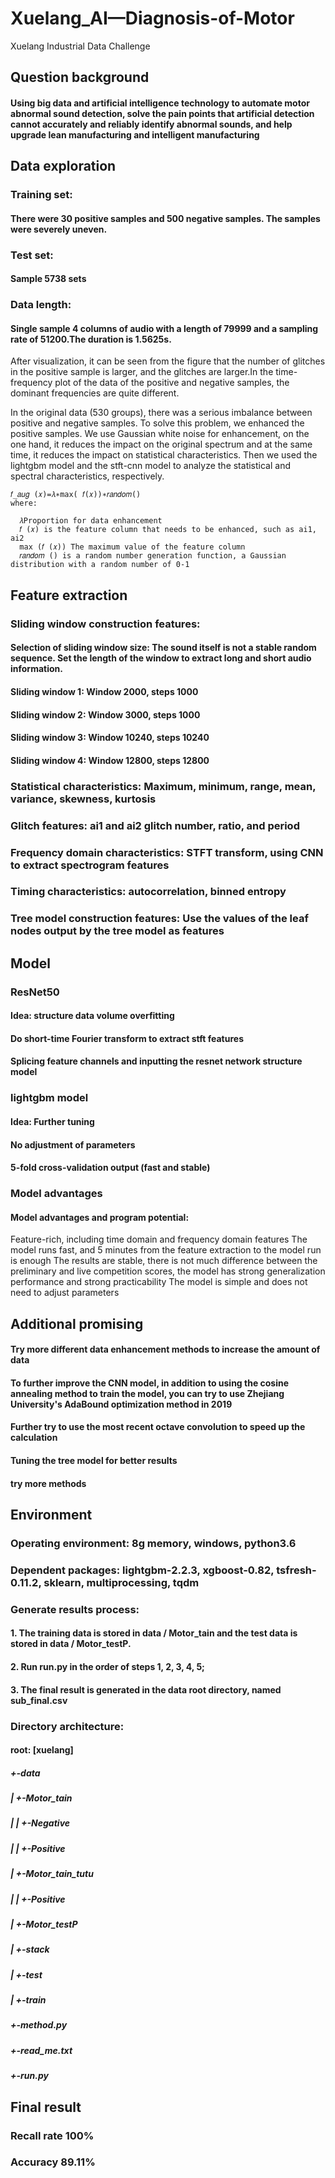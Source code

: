 # Xuelang_AI—Diagnosis-of-Motor
Xuelang Industrial Data Challenge
## Question background
#### Using big data and artificial intelligence technology to automate motor abnormal sound detection, solve the pain points that artificial detection cannot accurately and reliably identify abnormal sounds, and help upgrade lean manufacturing      and intelligent manufacturing
      
## Data exploration
### Training set:
#### There were 30 positive samples and 500 negative samples. The samples were severely uneven.
### Test set:
#### Sample 5738 sets
### Data length:
#### Single sample 4 columns of audio with a length of 79999 and a sampling rate of 51200.The duration is 1.5625s.

After visualization, it can be seen from the figure that the number of glitches in the positive sample is larger, and the glitches are larger.In the time-frequency plot of the data of the positive and negative samples, the dominant frequencies   are quite different.
     
In the original data (530 groups), there was a serious imbalance between positive and negative samples. To solve this problem, we enhanced the positive samples. We use Gaussian white noise for enhancement, on the one hand, it reduces the impact on the original spectrum and at the same time, it reduces the impact on statistical characteristics. Then we used the lightgbm model and the stft-cnn model to analyze the statistical and spectral characteristics, respectively.
     
    𝑓_𝑎𝑢𝑔 (𝑥)=𝜆∗max⁡( 𝑓(𝑥))∗𝑟𝑎𝑛𝑑𝑜𝑚()
    where:
     
      𝜆Proportion for data enhancement
      𝑓 (𝑥) is the feature column that needs to be enhanced, such as ai1, ai2
      max⁡ (𝑓 (𝑥)) The maximum value of the feature column
      𝑟𝑎𝑛𝑑𝑜𝑚 () is a random number generation function, a Gaussian distribution with a random number of 0-1
    
## Feature extraction
### Sliding window construction features:
#### Selection of sliding window size: The sound itself is not a stable random sequence. Set the length of the window to extract long and short audio information.
#### Sliding window 1: Window 2000, steps 1000 
#### Sliding window 2: Window 3000, steps 1000 
#### Sliding window 3: Window 10240, steps 10240 
#### Sliding window 4: Window 12800, steps 12800 
      
### Statistical characteristics: Maximum, minimum, range, mean, variance, skewness, kurtosis
### Glitch features: ai1 and ai2 glitch number, ratio, and period
### Frequency domain characteristics: STFT transform, using CNN to extract spectrogram features
### Timing characteristics: autocorrelation, binned entropy
### Tree model construction features: Use the values of the leaf nodes output by the tree model as features

## Model
### ResNet50
#### Idea: structure data volume overfitting
#### Do short-time Fourier transform to extract stft features
#### Splicing feature channels and inputting the resnet network structure model
    
### lightgbm model
#### Idea: Further tuning
#### No adjustment of parameters
#### 5-fold cross-validation output (fast and stable)
    
    
### Model advantages
#### Model advantages and program potential:
Feature-rich, including time domain and frequency domain features
The model runs fast, and 5 minutes from the feature extraction to the model run is enough
The results are stable, there is not much difference between the preliminary and live competition scores, the model has strong generalization performance and strong practicability
The model is simple and does not need to adjust parameters
         
         
## Additional promising        
#### Try more different data enhancement methods to increase the amount of data
#### To further improve the CNN model, in addition to using the cosine annealing method to train the model, you can try to use Zhejiang University's AdaBound optimization method in 2019
#### Further try to use the most recent octave convolution to speed up the calculation
#### Tuning the tree model for better results
#### try more methods
 
## Environment

### Operating environment: 8g memory, windows, python3.6

### Dependent packages: lightgbm-2.2.3, xgboost-0.82, tsfresh-0.11.2, sklearn, multiprocessing, tqdm


### Generate results process:
#### 1. The training data is stored in data / Motor_tain and the test data is stored in data / Motor_testP.
#### 2. Run run.py in the order of steps 1, 2, 3, 4, 5;
#### 3. The final result is generated in the data root directory, named sub_final.csv

### Directory architecture:
#### root: [xuelang]
##### +-data
##### | +-Motor_tain
##### | | +-Negative
##### | | +-Positive
##### | +-Motor_tain_tutu
##### | | +-Positive
##### | +-Motor_testP
##### | +-stack
##### | +-test
##### | +-train
##### +-method.py
##### +-read_me.txt
##### +-run.py
 
 ## Final result
 ### Recall rate 100% 
 ### Accuracy 89.11% 
 
 
 
